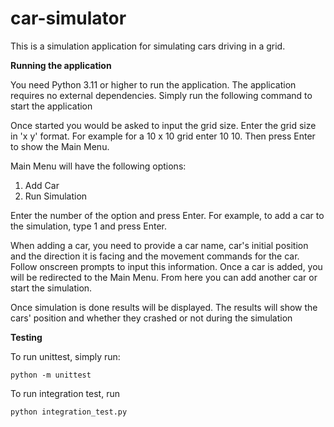 # car-simulator

This is a simulation application for simulating cars driving in a grid. 

**Running the application**

You need Python 3.11 or higher to run the application. The application requires no external dependencies. Simply run the
following command to start the application

Once started you would be asked to input the grid size. Enter the grid size in 'x y' format. For example for a 10 x 10
grid enter 10 10. Then press Enter to show the Main Menu.

Main Menu will have the following options:

1. Add Car
2. Run Simulation

Enter the number of the option and press Enter. For example, to add a car to the simulation, type 1 and press Enter.

When adding a car, you need to provide a car name, car's initial position and the direction it is facing and the
movement commands for the car. Follow onscreen prompts to input this information. Once a car is added, you will be redirected
to the Main Menu. From here you can add another car or start the simulation. 

Once simulation is done results will be displayed. The results will show the cars' position and whether they crashed or not
during the simulation

**Testing**

To run unittest, simply run:

```commandline
python -m unittest
```

To run integration test, run

```commandline
python integration_test.py
```
